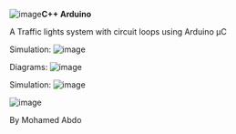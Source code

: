 ![image](https://github.com/user-attachments/assets/6226f47e-7daa-48f8-a716-623c4bea1da2)**C++ Arduino**

A Traffic lights system
with circuit loops
using Arduino µC

Simulation:
![image](https://github.com/user-attachments/assets/6a14aaf9-3524-41bd-9160-0a37eae22ab1)


Diagrams:
![image](https://github.com/user-attachments/assets/4d184a27-1813-486a-8da5-5daa3c3ea7c7)



Simulation:
![image](https://github.com/user-attachments/assets/661f6427-a384-4012-bc04-d0a1c034cc91)

![image](https://github.com/user-attachments/assets/4f317149-87eb-4731-9ffc-b5d3b0cd23fc)

By Mohamed Abdo
